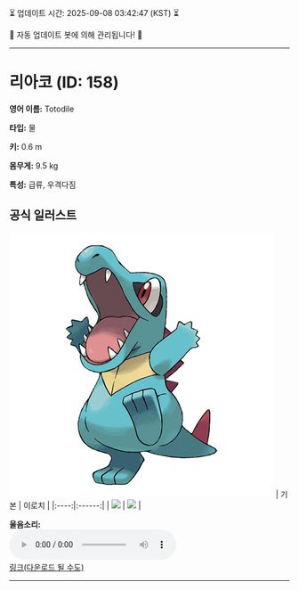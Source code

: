 
⏳ 업데이트 시간: 2025-09-08 03:42:47 (KST) ⏳

🤖 자동 업데이트 봇에 의해 관리됩니다! 🤖

---

# 리아코 (ID: 158)
**영어 이름:** Totodile

**타입:** 물

**키:** 0.6 m

**몸무게:** 9.5 kg

**특성:** 급류, 우격다짐

## 공식 일러스트
![](https://raw.githubusercontent.com/PokeAPI/sprites/master/sprites/pokemon/other/official-artwork/158.png)
| 기본 | 이로치 |
|:----:|:------:|
| <img src="http://play.pokemonshowdown.com/sprites/ani/totodile.gif" width="200"> | <img src="http://play.pokemonshowdown.com/sprites/ani-shiny/totodile.gif" width="200"> |

**울음소리:**<br><audio controls src="https://raw.githubusercontent.com/PokeAPI/cries/main/cries/pokemon/latest/158.ogg"></audio><br> [링크(다운로드 될 수도)](https://raw.githubusercontent.com/PokeAPI/cries/main/cries/pokemon/latest/158.ogg)


---
